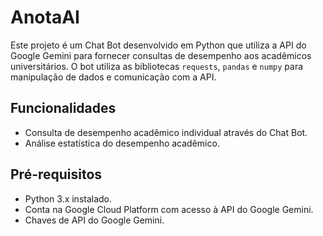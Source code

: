 # AnotaAI

Este projeto é um Chat Bot desenvolvido em Python que utiliza a API do Google Gemini para fornecer consultas de desempenho aos acadêmicos universitários. O bot utiliza as bibliotecas `requests`, `pandas` e `numpy` para manipulação de dados e comunicação com a API.

## Funcionalidades

- Consulta de desempenho acadêmico individual através do Chat Bot.
- Análise estatística do desempenho acadêmico.

## Pré-requisitos

- Python 3.x instalado.
- Conta na Google Cloud Platform com acesso à API do Google Gemini.
- Chaves de API do Google Gemini.
